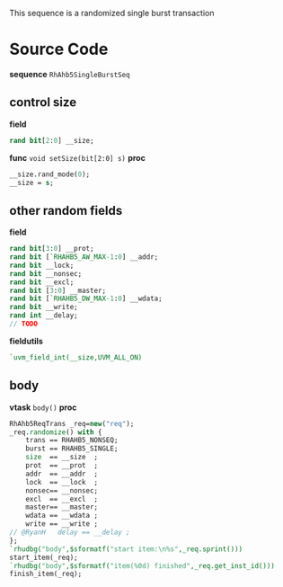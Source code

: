 This sequence is a randomized single burst transaction
# Source Code
**sequence** `RhAhb5SingleBurstSeq`

## control size
**field**
```systemverilog
rand bit[2:0] __size;
```
**func** `void setSize(bit[2:0] s)`
**proc**
```systemverilog
__size.rand_mode(0);
__size = s;
```

## other random fields
**field**
```systemverilog
rand bit[3:0] __prot;
rand bit [`RHAHB5_AW_MAX-1:0] __addr;
rand bit __lock;
rand bit __nonsec;
rand bit __excl;
rand bit [3:0] __master;
rand bit [`RHAHB5_DW_MAX-1:0] __wdata;
rand bit __write;
rand int __delay;
// TODO
```

**fieldutils**
```systemverilog
`uvm_field_int(__size,UVM_ALL_ON)
```

## body
**vtask** `body()`
**proc**
```systemverilog
RhAhb5ReqTrans _req=new("req");
_req.randomize() with {
	trans == RHAHB5_NONSEQ;
	burst == RHAHB5_SINGLE;
	size  == __size  ;
	prot  == __prot  ;
	addr  == __addr  ;
	lock  == __lock  ;
	nonsec== __nonsec;
	excl  == __excl  ;
	master== __master;
	wdata == __wdata ;
	write == __write ;
// @RyanH	delay == __delay ;
};
`rhudbg("body",$sformatf("start item:\n%s",_req.sprint()))
start_item(_req);
`rhudbg("body",$sformatf("item(%0d) finished",_req.get_inst_id()))
finish_item(_req);
```
